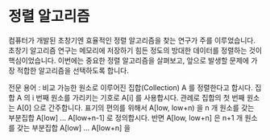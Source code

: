 # 정렬 알고리즘

컴퓨터가 개발된 초창기엔 효율적인 정렬 알고리즘을 찾는 연구가 주를 이루었습니다. 초창기 알고리즘 연구는 메모리에 저장하기 힘든 정도의 방대한 데이터를 정렬하는 것이 핵심이었습니다. 
이번에는 중요한 정렬 알고리즘을 살펴보고, 앞으로 발생할 문제에 가장 적합한 알고리즘을 선택하도록 합니다.

전문 용어
: 비교 가능한 원소로 이루어진 집합(Collection) A 를 정렬한다고 합시다. 집합 A 의 i 번째 원소를 가리키는 기호로 A[i] 를 사용합시다. 관례로 집합의 첫 번째 원소는 A[0] 으로 간주합니다. 표기의 편의를 위해서 A[low, low+n) 을 n 개 원소를 갖는 부분집합 A[low] ... A[low+n-1] 로 정의합시다. 반면 A[low, low+n] 은 n+1 개 원소를 갖는 부분집합 A[low] ... A[low+n] 을 

<!--stackedit_data:
eyJoaXN0b3J5IjpbMTYwMDgyODM0MiwtNDA0OTkxMTJdfQ==
-->